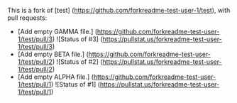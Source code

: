 This is a fork of [test] (https://github.com/forkreadme-test-user-1/test), with pull requests:

* [Add empty GAMMA file.] (https://github.com/forkreadme-test-user-1/test/pull/3) ![Status of #3] (https://pullstat.us/forkreadme-test-user-1/test/pull/3)
* [Add empty BETA file.] (https://github.com/forkreadme-test-user-1/test/pull/2) ![Status of #2] (https://pullstat.us/forkreadme-test-user-1/test/pull/2)
* [Add empty ALPHA file.] (https://github.com/forkreadme-test-user-1/test/pull/1) ![Status of #1] (https://pullstat.us/forkreadme-test-user-1/test/pull/1)
